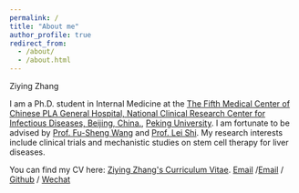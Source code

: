 ```yaml
---
permalink: /
title: "About me"
author_profile: true
redirect_from: 
  - /about/
  - /about.html
---
```

Ziying Zhang

I am a Ph.D. student in Internal Medicine at the [The Fifth Medical Center of Chinese PLA General Hospital, National Clinical Research Center for Infectious Diseases, Beijing, China.](https://www.301hospital-5.mil.cn/), [Peking University](https://www.pku.edu.cn/). I am fortunate to be advised by [Prof. Fu-Sheng Wang]() and [Prof. Lei Shi](). My research interests include clinical trials and mechanistic studies on stem cell therapy for liver diseases.

You can find my CV here: [Ziying Zhang's Curriculum Vitae](../assets/Curriculum_Vitae.pdf).
[Email](mailto:ziying9818@163.com.cn) /[Email](mailto:zhangziying25@stu.pku.edu.cn) / [Github](https://github.com/Ziying98.github.io) / [Wechat](../images/wechat.jpg) 

